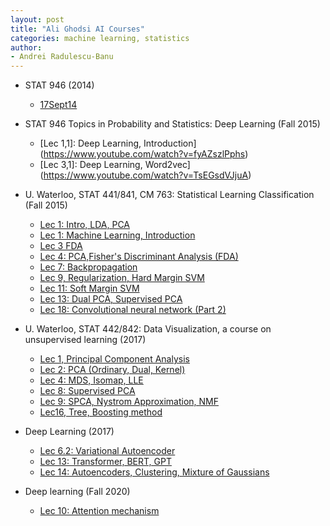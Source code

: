```yaml
---
layout: post
title: "Ali Ghodsi AI Courses"
categories: machine learning, statistics
author:
- Andrei Radulescu-Banu
---
```


* STAT 946 (2014)
  * [17Sept14](https://www.youtube.com/watch?v=ognicHQctCU)

* STAT 946 Topics in Probability and Statistics: Deep Learning (Fall 2015)
  * [Lec 1,1]: Deep Learning, Introduction](https://www.youtube.com/watch?v=fyAZszlPphs)
  * [Lec 3,1]: Deep Learning, Word2vec](https://www.youtube.com/watch?v=TsEGsdVJjuA)


* U. Waterloo, STAT 441/841, CM 763: Statistical Learning Classification (Fall 2015)
  * [Lec 1: Intro, LDA, PCA](https://www.youtube.com/watch?v=VR5ZRr4QOYk)
  * [Lec 1: Machine Learning, Introduction](https://www.youtube.com/watch?v=3R2mG7tlbgw)
  * [Lec 3 FDA](https://www.youtube.com/watch?v=qL1OaF5eBvc)
  * [Lec 4: PCA,Fisher's Discriminant Analysis (FDA)](https://www.youtube.com/watch?v=hGKt0yy9q_E)
  * [Lec 7: Backpropagation](https://www.youtube.com/watch?v=J6hcu87NZWE)
  * [Lec 9, Regularization, Hard Margin SVM](https://www.youtube.com/watch?v=SHBFk1ULNlE)
  * [Lec 11: Soft Margin SVM](https://www.youtube.com/watch?v=iZ3HF2_vF2c)
  * [Lec 13: Dual PCA, Supervised PCA](https://www.youtube.com/watch?v=ulLgihKiNY0)
  * [Lec 18: Convolutional neural network (Part 2)](https://www.youtube.com/watch?v=8LBmeXKcjRI)

* U. Waterloo, STAT 442/842: Data Visualization, a course on unsupervised learning (2017)
  * [Lec 1, Principal Component Analysis](https://www.youtube.com/watch?v=L-pQtGm3VS8)
  * [Lec 2: PCA (Ordinary, Dual, Kernel)](https://www.youtube.com/watch?v=jeOEXCFK30M)
  * [Lec 4: MDS, Isomap, LLE](https://www.youtube.com/watch?v=RPjPLlGefzw)
  * [Lec 8: Supervised PCA](https://www.youtube.com/watch?v=DkdrFwevais)
  * [Lec 9: SPCA, Nystrom Approximation, NMF](https://www.youtube.com/watch?v=P5Pu1o7w3TM)
  * [Lec16, Tree, Boosting method](https://www.youtube.com/watch?v=lTCaEwhnDdw)

* Deep Learning (2017)
  * [Lec 6.2: Variational Autoencoder](https://www.youtube.com/watch?v=uaaqyVS9-rM)
  * [Lec 13: Transformer, BERT, GPT](https://www.youtube.com/watch?v=APzuQoScLfc)
  * [Lec 14: Autoencoders, Clustering, Mixture of Gaussians](https://www.youtube.com/watch?v=Q6U3gpzwnx0)

* Deep learning (Fall 2020)
  * [Lec 10: Attention mechanism](https://www.youtube.com/watch?v=WFcH7kRNEBc)



